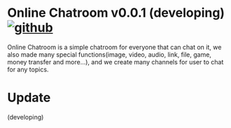 # Online Chatroom v0.0.1 (developing) [![github](https://img.shields.io/website?down_color=gray&down_message=%E2%80%8E&label=PROFILE&logo=github&up_color=gray&up_message=%E2%80%8E&url=https%3A%2F%2Fgithub.com%2FRE8014)](https://github.com/RE8014)
Online Chatroom is a simple chatroom for everyone that can chat on it,
we also made many special functions(image, video, audio, link, file, game, money transfer and more...),
and we create many channels for user to chat for any topics.

# Update
(developing)

